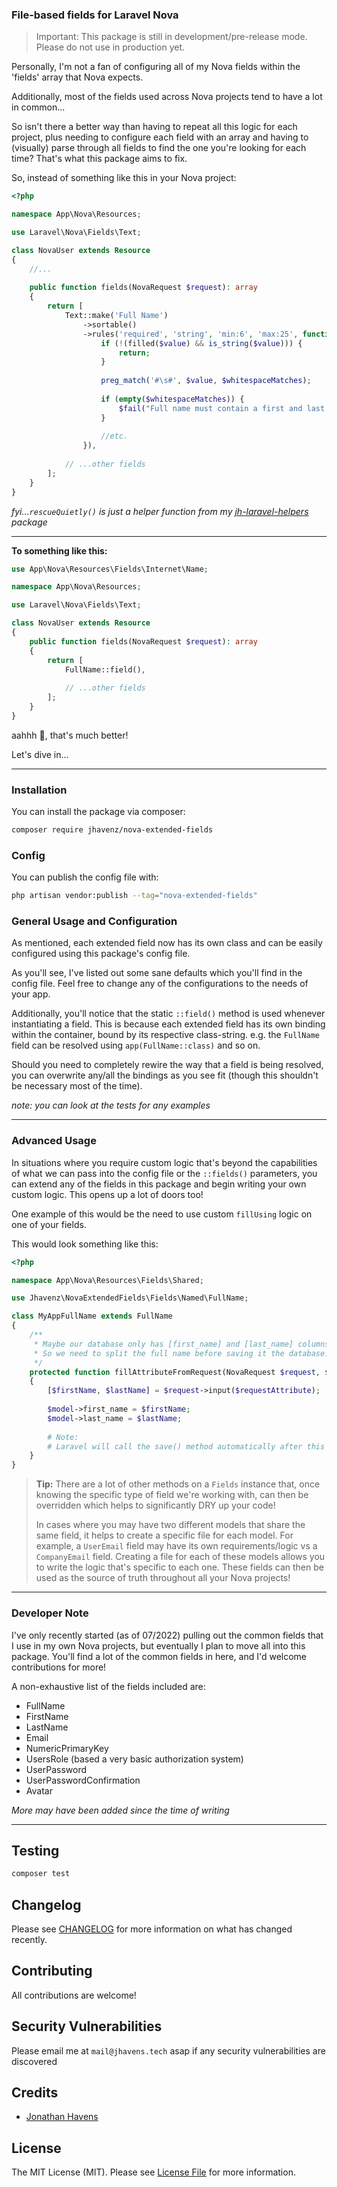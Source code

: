 ### File-based fields for Laravel Nova

> Important:
> This package is still in development/pre-release mode. Please do not use in production yet.

Personally, I'm not a fan of configuring all of my Nova fields within the 'fields' array that Nova expects.

Additionally, most of the fields used across Nova projects tend to have a lot in common...

So isn't there a better way than having to repeat all this logic for each project, plus needing to
configure each field with an array and having to (visually) parse through all fields to find the one
you're looking for each time? That's what this package aims to fix.

So, instead of something like this in your Nova project:

```php
<?php

namespace App\Nova\Resources;

use Laravel\Nova\Fields\Text;

class NovaUser extends Resource
{
    //...
    
    public function fields(NovaRequest $request): array
    {
        return [
            Text::make('Full Name')
                ->sortable()
                ->rules('required', 'string', 'min:6', 'max:25', function ($attr, $value, $fail) {
                    if (!(filled($value) && is_string($value))) {
                        return;
                    }
    
                    preg_match('#\s#', $value, $whitespaceMatches);
    
                    if (empty($whitespaceMatches)) {
                        $fail("Full name must contain a first and last name with a space in between");
                    }
                    
                    //etc.
                }),
                
            // ...other fields
        ];
    }
}

```

_fyi...`rescueQuietly()` is just a helper function from
my [jh-laravel-helpers](https://github.com/jhavenz/jh-laravel-helpers) package_

---

**To something like this:**

```php
use App\Nova\Resources\Fields\Internet\Name;

namespace App\Nova\Resources;

use Laravel\Nova\Fields\Text;

class NovaUser extends Resource
{
    public function fields(NovaRequest $request): array
    {
        return [
            FullName::field(),
            
            // ...other fields
        ];
    }
}
```

aahhh 🤗, that's much better!

Let's dive in...

---

### Installation

You can install the package via composer:

```bash
composer require jhavenz/nova-extended-fields
```

### Config

You can publish the config file with:

```bash
php artisan vendor:publish --tag="nova-extended-fields"
```

### General Usage and Configuration

As mentioned, each extended field now has its own class and can be easily configured using this package's config file.

As you'll see, I've listed out some sane defaults which you'll find in the config file.
Feel free to change any of the configurations to the needs of your app.

Additionally, you'll notice that the static `::field()` method is used whenever instantiating a field. This is because
each extended field has its own binding within the container, bound by its respective class-string.
e.g. the `FullName` field can be resolved using `app(FullName::class)` and so on.

Should you need to completely rewire the way that a field is being resolved, you can overwrite any/all the bindings as
you see fit (though this shouldn't be necessary most of the time).

_note: you can look at the tests for any examples_

---

### Advanced Usage

In situations where you require custom logic that's beyond the capabilities of what we can
pass into the config file or the `::fields()` parameters, you can extend any of the
fields in this package and begin writing your own custom logic. This opens up a lot of doors too!

One example of this would be the need to use custom `fillUsing` logic on one of your fields.

This would look something like this:

```php
<?php

namespace App\Nova\Resources\Fields\Shared;

use Jhavenz\NovaExtendedFields\Fields\Named\FullName;

class MyAppFullName extends FullName
{
    /**
     * Maybe our database only has [first_name] and [last_name] columns. 
     * So we need to split the full name before saving it the database...
     */
    protected function fillAttributeFromRequest(NovaRequest $request, $requestAttribute, $model, $attribute)
    {
        [$firstName, $lastName] = $request->input($requestAttribute);
          
        $model->first_name = $firstName;
        $model->last_name = $lastName;
        
        # Note:
        # Laravel will call the save() method automatically after this method completes
    }
}
```

> **Tip:**
> There are a lot of other methods on a `Fields` instance that, once knowing the specific type of field we're working
> with, can then be overridden which helps to significantly DRY up your code!
>
> In cases where you may have two different models that share the same field, it helps to create a specific file for
> each model. For example, a `UserEmail` field may have its own requirements/logic vs a `CompanyEmail` field.
> Creating a file for each of these models allows you to write the logic that's specific to each one.
> These fields can then be used as the source of truth throughout all your Nova projects!

---

### Developer Note

I've only recently started (as of 07/2022) pulling out the common fields that I use in my own Nova projects, but
eventually I plan
to move all into this package.
You'll find a lot of the common fields in here, and I'd welcome contributions for more!

A non-exhaustive list of the fields included are:

- FullName
- FirstName
- LastName
- Email
- NumericPrimaryKey
- UsersRole (based a very basic authorization system)
- UserPassword
- UserPasswordConfirmation
- Avatar

_More may have been added since the time of writing_

---

## Testing

```bash
composer test
```

## Changelog

Please see [CHANGELOG](CHANGELOG.md) for more information on what has changed recently.

## Contributing

All contributions are welcome!

## Security Vulnerabilities

Please email me at `mail@jhavens.tech` asap if any security vulnerabilities are discovered

## Credits

- [Jonathan Havens](https://github.com/jhavenz)

## License

The MIT License (MIT). Please see [License File](LICENSE.md) for more information.
